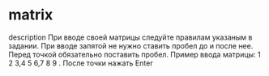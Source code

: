 # matrix
description
При вводе своей матрицы следуйте правилам указаным в задании. 
При вводе запятой не нужно ставить пробел до и после нее. 
Перед точкой обязательно поставить пробел.
Пример ввода матрицы: 1 2 3,4 5 6,7 8 9 .
После точки нажать Enter
